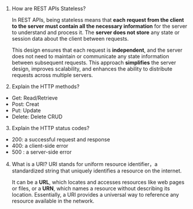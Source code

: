 1. How are REST APIs Stateless?
    
    In REST APIs, being stateless means that **each request from the client to the server must contain all the necessary information** for the server to understand and process it. The **server does not store** any state or session data about the client between requests. 

    This design ensures that each request is **independent**, and the server does not need to maintain or communicate any state information between subsequent requests. This approach **simplifies** the server design, improves scalability, and enhances the ability to distribute requests across multiple servers.

2. Explain the HTTP methods?
- Get: Read/Retrieve
- Post: Creat
- Put: Update
- Delete: Delete
CRUD

3. Explain the HTTP status codes?
- 200: a successful request and response 
- 400: a client-side error
- 500 : a server-side error

4. What is a URI?
    URI stands for uniform resource identifier，a standardized string that uniquely identifies a resource on the internet.
    
    It can be a **URL**, which locates and accesses resources like web pages or files, or a **URN**, which names a resource without describing its location. Essentially, a URI provides a universal way to reference any resource available in the network.

